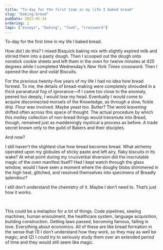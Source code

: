 ```yaml
---
title: "To-day for the first time in my life I baked bread"
slug: "baking-bread"
pubDate: 2022-05-24
ordering: 1
tags: ["essays", "baking", "food", "crossword"]
---
```


<span class="small-caps">To-day for the first time in my life</span> I baked bread.

How did I do this? I mixed Bisquick baking mix with slightly expired milk and stirred them into a pasty dough. Then I scooped out the dough onto nonstick cookie sheets and left them in the oven for twelve minutes at 425 degrees while I completed Wednesday’s _New York Times_ crossword. Then I opened the door and voilà! Biscuits.

For the previous twenty-five years of my life I had no idea how bread formed. To me, the details of bread-making were completely shrouded in a thick paranatural fog of ignorance—if I came too close to the anomaly, peered too deeply, I would lose my head. Eventually I would come to acquire disconnected morsels of the Knowledge, as through a slow, fickle drip. Flour was involved. Maybe yeast too. Butter? The word _leavening_ drifted often across this space of thought. The actual procedure by which this motley collection of non-bread things would transmute into Bread, though, remained just as maddeningly mystical a process as before. A trade secret known only to the guild of Bakers and their disciples.

And now?

I still haven’t the slightest clue how bread becomes bread. What alchemy operated upon my globules of sticky paste and left airy, flaky biscuits in its wake? At what point during my cruciverbal diversion did the inscrutable magic of the oven manifest itself? Had I kept watch through the glass window, would I have seen a moment where the doughy blobs shimmered in the high heat, glitched, and resolved themselves into specimens of Breadly splendour?

I still don’t understand the chemistry of it. Maybe I don’t need to. That’s just how it works.

<br />

This could be a metaphor for a lot of things. Code pipelines, sewing machines, human ensoulment, the healthcare system, language acquisition, building construction. Getting laws passed, becoming famous, falling in love. Everything about economics. All of these are like bread formation in the sense that (1) I don’t understand how they work, so they may as well be magic; and (2) I could try to seriously study them over an extended period of time and they would still seem like magic.
